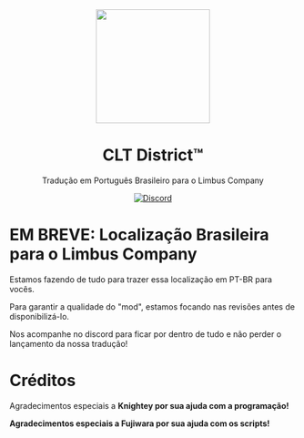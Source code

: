 <div align="center">
<a href="https://github.com/Eike-Felipe/LimbusCompanyBrazilianTranslationTeam">
   <img src="https://github.com/user-attachments/assets/ad72ac35-21f9-4b47-a578-20affbe558fb" width="200" height="200" />
</a>
   
# CLT District™
Tradução em Português Brasileiro para o Limbus Company

[![Discord](https://img.shields.io/badge/Servidor%20de%20Limbus%20Company%20Brasileiro-641E16?style=plastic&logo=discord&logoColor=473DBF&link=https://discord.com/invite/limbus-brasil)](https://discord.com/invite/limbus-brasil)
</div>


# EM BREVE: Localização Brasileira para o Limbus Company

Estamos fazendo de tudo para trazer essa localização em PT-BR para vocês.

Para garantir a qualidade do "mod", estamos focando nas revisões antes de disponibilizá-lo. 

Nos acompanhe no discord para ficar por dentro de tudo e não perder o lançamento da nossa tradução!



# Créditos
Agradecimentos especiais a <b>Knightey<b> por sua ajuda com a programação!

Agradecimentos especiais a <b>Fujiwara<b> por sua ajuda com os scripts!
